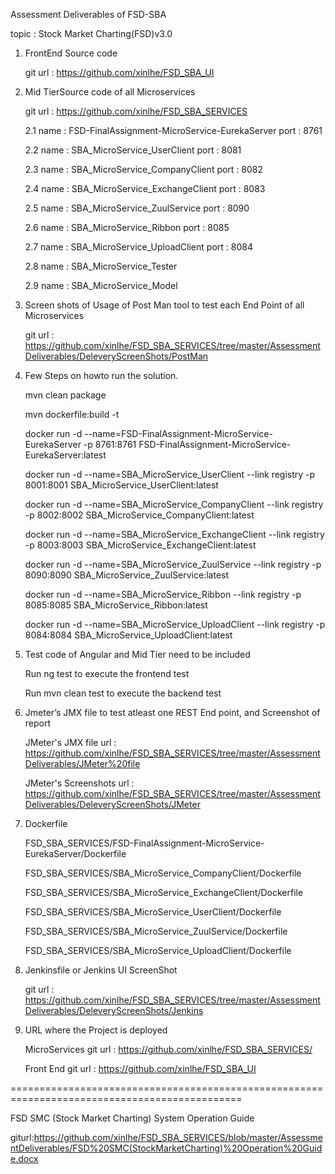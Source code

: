 Assessment Deliverables of FSD-SBA

topic : Stock Market Charting(FSD)v3.0

1. FrontEnd Source code

	git url : https://github.com/xinlhe/FSD_SBA_UI

2. Mid TierSource code of all Microservices
	
	git url : https://github.com/xinlhe/FSD_SBA_SERVICES
	
	2.1 name : FSD-FinalAssignment-MicroService-EurekaServer 
		port : 8761
	
	2.2 name : SBA_MicroService_UserClient
		port : 8081
	
	2.3 name : SBA_MicroService_CompanyClient
	    port : 8082
	
	2.4 name : SBA_MicroService_ExchangeClient
	    port : 8083
		
	2.5 name : SBA_MicroService_ZuulService
	    port : 8090
		
	2.6 name : SBA_MicroService_Ribbon
		port : 8085
	
	2.7 name : SBA_MicroService_UploadClient
		port : 8084
	
	2.8 name : SBA_MicroService_Tester
	
	2.9 name : SBA_MicroService_Model
	
3. Screen shots of Usage of Post Man tool to test each End Point of all Microservices
	
	git url : https://github.com/xinlhe/FSD_SBA_SERVICES/tree/master/AssessmentDeliverables/DeleveryScreenShots/PostMan

4. Few Steps on howto run the solution.
	
	mvn clean package

	mvn dockerfile:build -t

	docker run -d --name=FSD-FinalAssignment-MicroService-EurekaServer -p 8761:8761 FSD-FinalAssignment-MicroService-EurekaServer:latest

	docker run -d --name=SBA_MicroService_UserClient --link registry -p 8001:8001 SBA_MicroService_UserClient:latest

	docker run -d --name=SBA_MicroService_CompanyClient --link registry -p 8002:8002 SBA_MicroService_CompanyClient:latest
	
	docker run -d --name=SBA_MicroService_ExchangeClient --link registry -p 8003:8003 SBA_MicroService_ExchangeClient:latest
	
	docker run -d --name=SBA_MicroService_ZuulService --link registry -p 8090:8090 SBA_MicroService_ZuulService:latest
	
	docker run -d --name=SBA_MicroService_Ribbon --link registry -p 8085:8085 SBA_MicroService_Ribbon:latest
	
	docker run -d --name=SBA_MicroService_UploadClient --link registry -p 8084:8084 SBA_MicroService_UploadClient:latest

5. Test code of Angular and Mid Tier need to be included
	
	Run ng test to execute the frontend test

	Run mvn clean test to execute the backend test

6. Jmeter’s JMX file to test atleast one REST End point, and Screenshot of report
	
	JMeter's JMX file url : https://github.com/xinlhe/FSD_SBA_SERVICES/tree/master/AssessmentDeliverables/JMeter%20file
	
	JMeter's Screenshots url : https://github.com/xinlhe/FSD_SBA_SERVICES/tree/master/AssessmentDeliverables/DeleveryScreenShots/JMeter

7. Dockerfile
   
   FSD_SBA_SERVICES/FSD-FinalAssignment-MicroService-EurekaServer/Dockerfile
   
   FSD_SBA_SERVICES/SBA_MicroService_CompanyClient/Dockerfile
   
   FSD_SBA_SERVICES/SBA_MicroService_ExchangeClient/Dockerfile
   
   FSD_SBA_SERVICES/SBA_MicroService_UserClient/Dockerfile
   
   FSD_SBA_SERVICES/SBA_MicroService_ZuulService/Dockerfile
   
   FSD_SBA_SERVICES/SBA_MicroService_UploadClient/Dockerfile
   
8. Jenkinsfile or Jenkins UI ScreenShot
	
	git url : https://github.com/xinlhe/FSD_SBA_SERVICES/tree/master/AssessmentDeliverables/DeleveryScreenShots/Jenkins

9. URL where the Project is deployed

	MicroServices git url : https://github.com/xinlhe/FSD_SBA_SERVICES/
	
	Front End git url : https://github.com/xinlhe/FSD_SBA_UI
	

==============================================================================================

FSD SMC (Stock Market Charting) System Operation Guide

giturl:https://github.com/xinlhe/FSD_SBA_SERVICES/blob/master/AssessmentDeliverables/FSD%20SMC(StockMarketCharting)%20Operation%20Guide.docx

